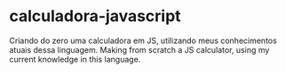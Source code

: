 # calculadora-javascript
 Criando do zero uma calculadora em JS, utilizando meus conhecimentos atuais dessa linguagem. 
 Making from scratch a JS calculator, using my current knowledge in this language.
